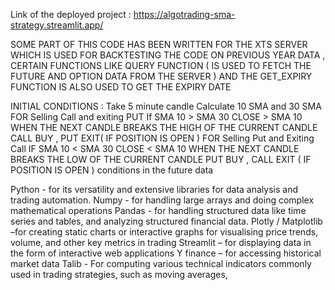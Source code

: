 Link of the deployed project : https://algotrading-sma-strategy.streamlit.app/


SOME PART OF THIS CODE HAS BEEN WRITTEN FOR THE XTS SERVER WHICH IS USED FOR BACKTESTING THE CODE ON PREVIOUS YEAR DATA , CERTAIN FUNCTIONS LIKE QUERY FUNCTION ( IS USED TO FETCH THE FUTURE AND OPTION DATA FROM THE SERVER ) AND THE GET_EXPIRY FUNCTION IS ALSO USED TO GET THE EXPIRY DATE

INITIAL CONDITIONS :
Take 5 minute candle 
Calculate 10 SMA and 30 SMA
     FOR Selling Call and exiting PUT
If SMA 10 > SMA 30 
CLOSE > SMA 10 
WHEN THE NEXT CANDLE BREAKS THE HIGH OF THE  CURRENT CANDLE 
CALL BUY , PUT EXIT( IF POSITION IS OPEN )
      FOR Selling Put and Exiting Call
IF SMA 10 < SMA 30 
CLOSE < SMA 10 
WHEN THE NEXT CANDLE BREAKS THE LOW OF THE  CURRENT CANDLE
PUT BUY , CALL EXIT ( IF POSITION IS OPEN ) conditions in the future data 

Python - for its versatility and extensive libraries for data analysis and trading automation.
Numpy - for handling large arrays and doing complex mathematical operations
Pandas - for handling structured data like time series and tables, and analyzing structured financial data.
Plotly / Matplotlib –for creating static charts or interactive graphs for visualising price trends, volume, and other key metrics in trading
Streamlit – for displaying data in the form of interactive web applications
Y finance – for accessing historical market data 
Talib - For computing various technical indicators commonly used in trading strategies, such as moving averages,
